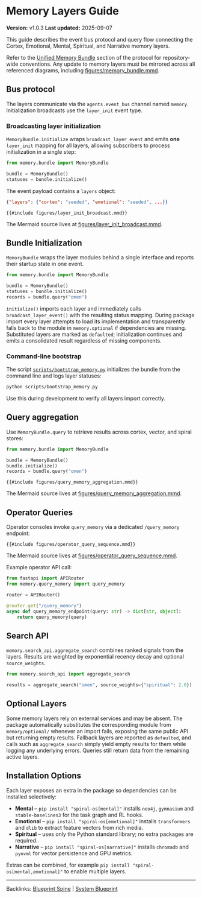 # Memory Layers Guide

**Version:** v1.0.3
**Last updated:** 2025-09-07

This guide describes the event bus protocol and query flow connecting the
Cortex, Emotional, Mental, Spiritual, and Narrative memory layers.

Refer to the [Unified Memory Bundle](The_Absolute_Protocol.md#unified-memory-bundle) section of the protocol for repository-wide conventions. Any update to memory layers must be mirrored across all referenced diagrams, including [figures/memory_bundle.mmd](figures/memory_bundle.mmd).

## Bus protocol

The layers communicate via the `agents.event_bus` channel named `memory`.
Initialization broadcasts use the `layer_init` event type.

### Broadcasting layer initialization

`MemoryBundle.initialize` wraps `broadcast_layer_event` and emits **one**
`layer_init` mapping for all layers, allowing subscribers to process
initialization in a single step:

```python
from memory.bundle import MemoryBundle

bundle = MemoryBundle()
statuses = bundle.initialize()
```

The event payload contains a `layers` object:

```json
{"layers": {"cortex": "seeded", "emotional": "seeded", ...}}
```

```mermaid
{{#include figures/layer_init_broadcast.mmd}}
```

The Mermaid source lives at
[figures/layer_init_broadcast.mmd](figures/layer_init_broadcast.mmd).

## Bundle Initialization

`MemoryBundle` wraps the layer modules behind a single interface and reports
their startup state in one event.

```python
from memory.bundle import MemoryBundle

bundle = MemoryBundle()
statuses = bundle.initialize()
records = bundle.query("omen")
```

`initialize()` imports each layer and immediately calls
`broadcast_layer_event()` with the resulting status mapping. During package
import every layer attempts to load its implementation and transparently
falls back to the module in `memory.optional` if dependencies are missing.
Substituted layers are marked as `defaulted`; initialization continues and
emits a consolidated result regardless of missing components.

### Command-line bootstrap

The script [`scripts/bootstrap_memory.py`](../scripts/bootstrap_memory.py)
initializes the bundle from the command line and logs layer statuses:

```bash
python scripts/bootstrap_memory.py
```

Use this during development to verify all layers import correctly.

## Query aggregation

Use `MemoryBundle.query` to retrieve results across cortex, vector, and spiral
stores:

```python
from memory.bundle import MemoryBundle

bundle = MemoryBundle()
bundle.initialize()
records = bundle.query("omen")
```

```mermaid
{{#include figures/query_memory_aggregation.mmd}}
```

The Mermaid source lives at
[figures/query_memory_aggregation.mmd](figures/query_memory_aggregation.mmd).

## Operator Queries

Operator consoles invoke `query_memory` via a dedicated `/query_memory` endpoint:

```mermaid
{{#include figures/operator_query_sequence.mmd}}
```

The Mermaid source lives at
[figures/operator_query_sequence.mmd](figures/operator_query_sequence.mmd).

Example operator API call:

```python
from fastapi import APIRouter
from memory.query_memory import query_memory

router = APIRouter()

@router.get("/query_memory")
async def query_memory_endpoint(query: str) -> dict[str, object]:
    return query_memory(query)
```

## Search API

`memory.search_api.aggregate_search` combines ranked signals from the layers.
Results are weighted by exponential recency decay and optional `source_weights`.

```python
from memory.search_api import aggregate_search

results = aggregate_search("omen", source_weights={"spiritual": 2.0})
```

## Optional Layers

Some memory layers rely on external services and may be absent. The package
automatically substitutes the corresponding module from `memory/optional/`
whenever an import fails, exposing the same public API but returning empty
results. Fallback layers are reported as `defaulted`, and calls such as
`aggregate_search` simply yield empty results for them while logging any
underlying errors. Queries still return data from the remaining active layers.

## Installation Options

Each layer exposes an extra in the package so dependencies can be installed
selectively:

- **Mental** – `pip install "spiral-os[mental]"` installs `neo4j`,
  `gymnasium` and `stable-baselines3` for the task graph and RL hooks.
- **Emotional** – `pip install "spiral-os[emotional]"` installs
  `transformers` and `dlib` to extract feature vectors from rich media.
- **Spiritual** – uses only the Python standard library; no extra packages are
  required.
- **Narrative** – `pip install "spiral-os[narrative]"` installs `chromadb`
  and `pynvml` for vector persistence and GPU metrics.

Extras can be combined, for example
`pip install "spiral-os[mental,emotional]"` to enable multiple layers.



---

Backlinks: [Blueprint Spine](blueprint_spine.md) | [System Blueprint](system_blueprint.md)
